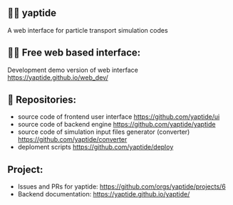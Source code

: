 ## 🙋‍♀️ yaptide

A web interface for particle transport simulation codes

## 👩‍💻 Free web based interface:

Development demo version of web interface https://yaptide.github.io/web_dev/

## 🍿 Repositories:
- source code of frontend user interface https://github.com/yaptide/ui
- source code of backend engine https://github.com/yaptide/yaptide
- source code of simulation input files generator (converter) https://github.com/yaptide/converter
- deploment scripts https://github.com/yaptide/deploy

## Project:

- Issues and PRs for yaptide: https://github.com/orgs/yaptide/projects/6
- Backend documentation: https://yaptide.github.io/yaptide/

<!--

**Here are some ideas to get you started:**

🙋‍♀️ A short introduction - what is your organization all about?
👩‍💻 Useful resources - where can the community find your docs? Is there anything else the community should know?
🍿 Fun facts - what does your team eat for breakfast?
🧙 Remember, you can do mighty things with the power of [Markdown](https://docs.github.com/github/writing-on-github/getting-started-with-writing-and-formatting-on-github/basic-writing-and-formatting-syntax)
-->
